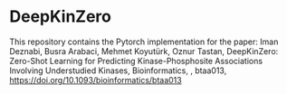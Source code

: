 # DeepKinZero

This repository contains the Pytorch implementation for the paper: Iman Deznabi, Busra Arabaci, Mehmet Koyutürk, Oznur Tastan, DeepKinZero: Zero-Shot Learning for Predicting Kinase-Phosphosite Associations Involving Understudied Kinases, Bioinformatics, , btaa013, https://doi.org/10.1093/bioinformatics/btaa013

